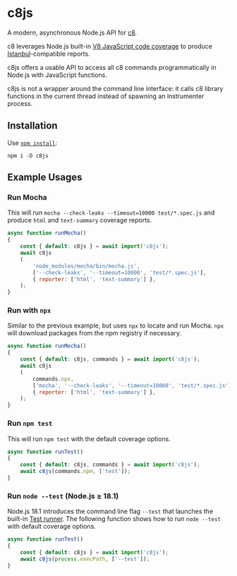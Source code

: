 # c8js

A modern, asynchronous Node.js API for [c8](https://github.com/bcoe/c8).

c8 leverages Node.js built-in [V8 JavaScript code coverage](https://v8.dev/blog/javascript-code-coverage) to produce [Istanbul](https://istanbul.js.org/)-compatible reports.

c8js offers a usable API to access all c8 commands programmatically in Node.js with JavaScript functions.

c8js is not a wrapper around the command line interface: it calls c8 library functions in the current thread instead of spawning an instrumenter process.

## Installation

Use [`npm install`](https://docs.npmjs.com/cli/install):

`npm i -D c8js`

## Example Usages

### Run Mocha

This will run `mocha --check-leaks --timeout=10000 test/*.spec.js` and produce `html` and `text-summary` coverage reports.

```js
async function runMocha()
{
    const { default: c8js } = await import('c8js');
    await c8js
    (
        'node_modules/mocha/bin/mocha.js',
        ['--check-leaks', '--timeout=10000', 'test/*.spec.js'],
        { reporter: ['html', 'text-summary'] },
    );
}
```

### Run with `npx`

Similar to the previous example, but uses `npx` to locate and run Mocha.
`npx` will download packages from the npm registry if necessary.

```js
async function runMocha()
{
    const { default: c8js, commands } = await import('c8js');
    await c8js
    (
        commands.npx,
        ['mocha', '--check-leaks', '--timeout=10000', 'test/*.spec.js'],
        { reporter: ['html', 'text-summary'] },
    );
}
```

### Run `npm test`

This will run `npm test` with the default coverage options.

```js
async function runTest()
{
    const { default: c8js, commands } = await import('c8js');
    await c8js(commands.npm, ['test']);
}
```

### Run `node --test` (Node.js ≥ 18.1)

Node.js 18.1 introduces the command line flag `--test` that launches the built-in [Test runner](https://nodejs.org/dist/latest/docs/api/test.html).
The following function shows how to run `node --test` with default coverage options.

```js
async function runTest()
{
    const { default: c8js } = await import('c8js');
    await c8js(process.execPath, ['--test']);
}
```
